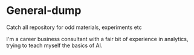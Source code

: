 # General-dump
Catch all repository for odd materials, experiments etc

I'm a career business consultant with a fair bit of experience in analytics, trying to teach myself the basics of AI.
